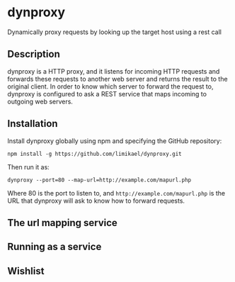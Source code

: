 # dynproxy
Dynamically proxy requests by looking up the target host using a rest call

## Description
dynproxy is a HTTP proxy, and it listens for incoming HTTP requests and
forwards these requests to another web server and returns the result to
the original client. In order to know which server to forward the request
to, dynproxy is configured to ask a REST service that maps incoming to 
outgoing web servers.

## Installation
Install dynproxy globally using npm and specifying the GitHub repository:

    npm install -g https://github.com/limikael/dynproxy.git

Then run it as:

    dynproxy --port=80 --map-url=http://example.com/mapurl.php

Where 80 is the port to listen to, and `http://example.com/mapurl.php` is the URL that dynproxy will ask to know how to forward requests.

## The url mapping service
## Running as a service
## Wishlist
